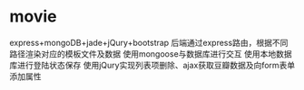 # movie
express+mongoDB+jade+jQury+bootstrap
后端通过express路由，根据不同路径渲染对应的模板文件及数据
使用mongoose与数据库进行交互
使用本地数据库进行登陆状态保存
使用jQury实现列表项删除、ajax获取豆瓣数据及向form表单添加属性